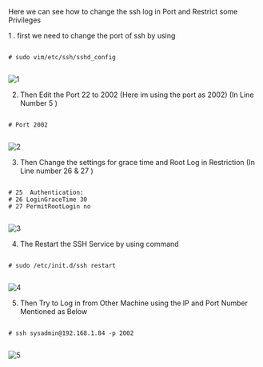 Here we can see how to change the ssh log in Port and Restrict some Privileges 


1 . first we need to change the port of ssh by using 


```

# sudo vim/etc/ssh/sshd_config


```


![1](https://github.com/babinlonston/Ubuntu-Linux-Stuffs/raw/master/Changing%20ssh%20login%20Port/Selection_001.png)



2. Then Edit the Port 22 to 2002 (Here im using the port as 2002)
   (In Line Number 5 )


```

# Port 2002


```



![2](https://github.com/babinlonston/Ubuntu-Linux-Stuffs/raw/master/Changing%20ssh%20login%20Port/Selection_002.png)



3. Then Change the settings for grace time and Root Log in Restriction 
   (In Line number 26 & 27 )


```

# 25  Authentication:
# 26 LoginGraceTime 30
# 27 PermitRootLogin no


```


![3](https://github.com/babinlonston/Ubuntu-Linux-Stuffs/raw/master/Changing%20ssh%20login%20Port/Selection_003.png)



4. The Restart the SSH Service by using command 


```

# sudo /etc/init.d/ssh restart 


```


![4](https://github.com/babinlonston/Ubuntu-Linux-Stuffs/raw/master/Changing%20ssh%20login%20Port/Selection_004.png)



5. Then Try to Log in from Other Machine using the IP and Port Number Mentioned as Below



```

# ssh sysadmin@192.168.1.84 -p 2002


```



![5](https://github.com/babinlonston/Ubuntu-Linux-Stuffs/raw/master/Changing%20ssh%20login%20Port/Selection_005.png)



